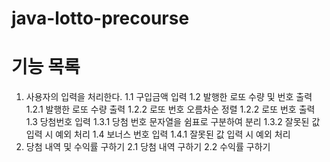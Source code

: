 # java-lotto-precourse

# 기능 목록
1. 사용자의 입력을 처리한다.
    1.1 구입금액 입력
    1.2 발행한 로또 수량 및 번호 출력
        1.2.1 발행한 로또 수량 출력
        1.2.2 로또 번호 오름차순 정렬
        1.2.2 로또 번호 출력
    1.3 당첨번호 입력
        1.3.1 당첨 번호 문자열을 쉼표로 구분하여 분리
        1.3.2 잘못된 값 입력 시 예외 처리
    1.4 보너스 번호 입력
        1.4.1 잘못된 값 입력 시 예외 처리
2. 당첨 내역 및 수익률 구하기
    2.1 당첨 내역 구하기
    2.2 수익률 구하기